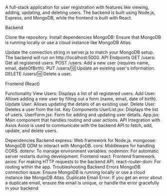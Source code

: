 A full-stack application for user registration with features like viewing, adding, updating, and deleting users. The backend is built using Node.js, Express, and MongoDB, while the frontend is built with React.

Backend



Clone the repository.
Install dependencies
MongoDB: Ensure that MongoDB is running locally or use a cloud instance like MongoDB Atlas.

Update the connection string in server.js to match your MongoDB setup.
The backend will run on http://localhost:5000.
API Endpoints
GET /users: Get all registered users.
POST /users: Add a new user (requires name, email, dateOfBirth).
PUT /users/:id: Update an existing user's information.
DELETE /users/:id: Delete a user.



Frontend (React)

Functionality
View Users: Displays a list of all registered users.
Add User: Allows adding a new user by filling out a form (name, email, date of birth).
Update User: Allows updating the details of an existing user.
Delete User: Deletes a user from the list.
Key Components
UserList.jsx: Displays the list of users.
UserForm.jsx: Form for adding and updating user details.
App.jsx: Main component that handles routing and user actions.
API Integration with Axios
Axios is used to communicate with the backend API to fetch, add, update, and delete users.

Dependencies
Backend
express: Web framework for Node.js.
mongoose: MongoDB ODM to interact with MongoDB.
cors: Middleware for handling CORS.
dotenv: To manage environment variables.
nodemon: For automatic server restarts during development.
Frontend
react: Frontend framework.
axios: For making HTTP requests to the backend API.
react-router-dom: For routing within the app.
Troubleshooting
Backend Errors
MongoDB connection issue: Ensure MongoDB is running locally or use a cloud instance like MongoDB Atlas.
Duplicate Email Error: If you get an error about a duplicate email, ensure the email is unique, or handle the error gracefully in your backend
